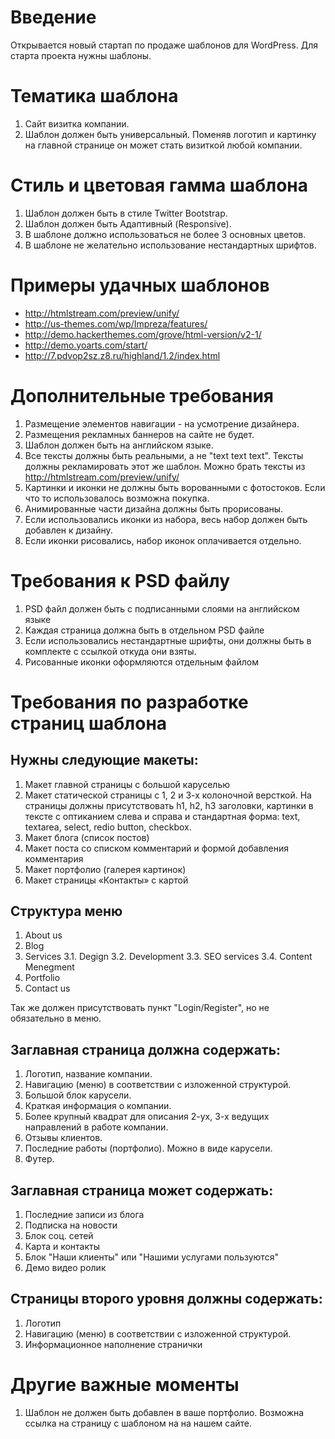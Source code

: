 Введение
========
Открывается новый стартап по продаже шаблонов для WordPress.
Для старта проекта нужны шаблоны. 

Тематика шаблона
================
1. Сайт визитка компании.
2. Шаблон должен быть универсальный. Поменяв логотип и картинку на главной странице он может стать визиткой любой компании.

Стиль и цветовая гамма шаблона
============================
1. Шаблон должен быть в стиле Twitter Bootstrap.
2. Шаблон должен быть Адаптивный (Responsive).
3. В шаблоне должно использоваться не более 3 основных цветов.
4. В шаблоне не желательно использование нестандартных шрифтов.

Примеры удачных шаблонов
========================
* http://htmlstream.com/preview/unify/
* http://us-themes.com/wp/Impreza/features/
* http://demo.hackerthemes.com/grove/html-version/v2-1/
* http://demo.yoarts.com/start/
* http://7.pdvop2sz.z8.ru/highland/1.2/index.html

Дополнительные требования
=========================
1. Размещение элементов навигации - на усмотрение дизайнера.
2. Размещения рекламных баннеров на сайте не будет.
3. Шаблон должен быть на английском языке.
4. Все тексты должны быть реальными, а не "text text text". Тексты должны рекламировать этот же шаблон. Можно брать тексты из http://htmlstream.com/preview/unify/
5. Картинки и иконки не должны быть ворованными с фотостоков. Если что то использовалось возможна покупка.
6. Анимированные части дизайна должны быть прорисованы.
7. Если использовались иконки из набора, весь набор должен быть добавлен к дизайну.
8. Если иконки рисовались, набор иконок оплачивается отдельно.

Требования к PSD файлу
======================
1. PSD файл должен быть с подписанными слоями на английском языке
2. Каждая страница должна быть в отдельном PSD файле
3. Если использовались нестандартные шрифты, они должны быть в комплекте с ссылкой откуда они взяты.
4. Рисованные иконки оформляются отдельным файлом

Требования по разработке страниц шаблона
========================================

Нужны следующие макеты:
----------------------
1. Макет главной страницы с большой каруселью
2. Макет статической страницы с 1, 2 и 3-х колоночной версткой. На страницы должны присутствовать h1, h2, h3 заголовки, картинки в тексте с оптиканием слева и справа и стандартная форма: text, textarea, select, redio button, checkbox.
3. Макет блога (список постов)
4. Макет поста со списком комментарий и формой добавления комментария
5. Макет портфолио (галерея картинок)
6. Макет страницы «Контакты» с картой


Структура меню
--------------
1. About us
2. Blog
3. Services
3.1. Degign
3.2. Development
3.3. SEO services
3.4. Content Menegment
4. Portfolio
5. Contact us

Так же должен присутствовать пункт "Login/Register", но не обязательно в меню.

Заглавная страница должна содержать:
------------------------------------
1. Логотип, название компании.
2. Навигацию (меню) в соответствии с изложенной структурой.
3. Большой блок карусели.
4. Краткая информация о компании.
5. Более крупный квадрат для описания 2-ух, 3-х ведущих направлений в работе компании.
5. Отзывы клиентов.
6. Последние работы (портфолио). Можно в виде карусели.
7. Футер.

Заглавная страница может содержать:
-----------------------------------
1. Последние записи из блога
2. Подписка на новости
3. Блок соц. сетей
4. Карта и контакты
5. Блок "Наши клиенты" или "Нашими услугами пользуются"
6. Демо видео ролик

Страницы второго уровня должны содержать:
-----------------------------------------
1. Логотип
2. Навигацию (меню) в соответствии с изложенной структурой.
3. Информационное наполнение странички


Другие важные моменты
=====================
1. Шаблон не должен быть добавлен в ваше портфолио. Возможна ссылка на страницу с шаблоном на на нашем сайте.
